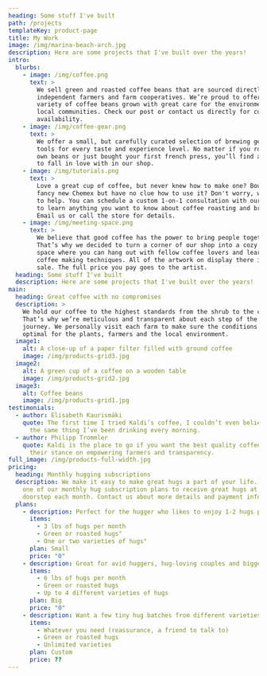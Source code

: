 ```yaml
---
heading: Some stuff I've built
path: /projects
templateKey: product-page
title: My Work
image: /img/marina-beach-arch.jpg
description: Here are some projects that I've built over the years!
intro:
  blurbs:
    - image: /img/coffee.png
      text: >
        We sell green and roasted coffee beans that are sourced directly from
        independent farmers and farm cooperatives. We’re proud to offer a
        variety of coffee beans grown with great care for the environment and
        local communities. Check our post or contact us directly for current
        availability.
    - image: /img/coffee-gear.png
      text: >
        We offer a small, but carefully curated selection of brewing gear and
        tools for every taste and experience level. No matter if you roast your
        own beans or just bought your first french press, you’ll find a gadget
        to fall in love with in our shop.
    - image: /img/tutorials.png
      text: >
        Love a great cup of coffee, but never knew how to make one? Bought a
        fancy new Chemex but have no clue how to use it? Don't worry, we’re here
        to help. You can schedule a custom 1-on-1 consultation with our baristas
        to learn anything you want to know about coffee roasting and brewing.
        Email us or call the store for details.
    - image: /img/meeting-space.png
      text: >
        We believe that good coffee has the power to bring people together.
        That’s why we decided to turn a corner of our shop into a cozy meeting
        space where you can hang out with fellow coffee lovers and learn about
        coffee making techniques. All of the artwork on display there is for
        sale. The full price you pay goes to the artist.
  heading: Some stuff I've built
  description: Here are some projects that I've built over the years!
main:
  heading: Great coffee with no compromises
  description: >
    We hold our coffee to the highest standards from the shrub to the cup.
    That’s why we’re meticulous and transparent about each step of the coffee’s
    journey. We personally visit each farm to make sure the conditions are
    optimal for the plants, farmers and the local environment.
  image1:
    alt: A close-up of a paper filter filled with ground coffee
    image: /img/products-grid3.jpg
  image2:
    alt: A green cup of a coffee on a wooden table
    image: /img/products-grid2.jpg
  image3:
    alt: Coffee beans
    image: /img/products-grid1.jpg
testimonials:
  - author: Elisabeth Kaurismäki
    quote: The first time I tried Kaldi’s coffee, I couldn’t even believe that was
      the same thing I’ve been drinking every morning.
  - author: Philipp Trommler
    quote: Kaldi is the place to go if you want the best quality coffee. I love
      their stance on empowering farmers and transparency.
full_image: /img/products-full-width.jpg
pricing:
  heading: Monthly hugging subscriptions
  description: We make it easy to make great hugs a part of your life. Choose
    one of our monthly hug subscription plans to receive great hugs at your
    doorstep each month. Contact us about more details and payment info.
  plans:
    - description: Perfect for the hugger who likes to enjoy 1-2 hugs per day.
      items:
        - 3 lbs of hugs per month
        - Green or roasted hugs"
        - One or two varieties of hugs"
      plan: Small
      price: "0"
    - description: Great for avid huggers, hug-loving couples and bigger crowds
      items:
        - 6 lbs of hugs per month
        - Green or roasted hugs
        - Up to 4 different varieties of hugs
      plan: Big
      price: "0"
    - description: Want a few tiny hug batches from different varieties? Try our custom plan
      items:
        - Whatever you need (reassurance, a friend to talk to)
        - Green or roasted hugs
        - Unlimited varieties
      plan: Custom
      price: ??
---
```

